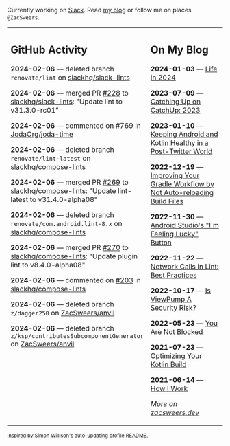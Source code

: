 Currently working on [Slack](https://slack.com/). Read [my blog](https://zacsweers.dev/) or follow me on places `@ZacSweers`.

<table><tr><td valign="top" width="60%">

## GitHub Activity
<!-- githubActivity starts -->
**2024-02-06** — deleted branch `renovate/lint` on [slackhq/slack-lints](https://github.com/slackhq/slack-lints)

**2024-02-06** — merged PR [#228](https://github.com/slackhq/slack-lints/pull/228) to [slackhq/slack-lints](https://github.com/slackhq/slack-lints): "Update lint to v31.3.0-rc01"

**2024-02-06** — commented on [#769](https://github.com/JodaOrg/joda-time/issues/769#issuecomment-1930731998) in [JodaOrg/joda-time](https://github.com/JodaOrg/joda-time)

**2024-02-06** — deleted branch `renovate/lint-latest` on [slackhq/compose-lints](https://github.com/slackhq/compose-lints)

**2024-02-06** — merged PR [#269](https://github.com/slackhq/compose-lints/pull/269) to [slackhq/compose-lints](https://github.com/slackhq/compose-lints): "Update lint-latest to v31.4.0-alpha08"

**2024-02-06** — deleted branch `renovate/com.android.lint-8.x` on [slackhq/compose-lints](https://github.com/slackhq/compose-lints)

**2024-02-06** — merged PR [#270](https://github.com/slackhq/compose-lints/pull/270) to [slackhq/compose-lints](https://github.com/slackhq/compose-lints): "Update plugin lint to v8.4.0-alpha08"

**2024-02-06** — commented on [#203](https://github.com/slackhq/compose-lints/issues/203#issuecomment-1930047321) in [slackhq/compose-lints](https://github.com/slackhq/compose-lints)

**2024-02-06** — deleted branch `z/dagger250` on [ZacSweers/anvil](https://github.com/ZacSweers/anvil)

**2024-02-06** — deleted branch `z/ksp/contributesSubcomponentGenerator` on [ZacSweers/anvil](https://github.com/ZacSweers/anvil)
<!-- githubActivity ends -->
</td><td valign="top" width="40%">

## On My Blog
<!-- blog starts -->
**2024-01-03** — [Life in 2024](https://www.zacsweers.dev/life-in-2024/)

**2023-07-09** — [Catching Up on CatchUp: 2023](https://www.zacsweers.dev/catching-up-on-catchup-2023/)

**2023-01-10** — [Keeping Android and Kotlin Healthy in a Post-Twitter World](https://www.zacsweers.dev/keeping-android-healthy/)

**2022-12-19** — [Improving Your Gradle Workflow by Not Auto-reloading Build Files](https://www.zacsweers.dev/improving-your-workflow-by-not-auto-reloading-build-files/)

**2022-11-30** — [Android Studio's "I'm Feeling Lucky" Button](https://www.zacsweers.dev/android-studios-im-feeling-lucky-button/)

**2022-11-22** — [Network Calls in Lint: Best Practices](https://www.zacsweers.dev/network-calls-in-lint-best-practices/)

**2022-10-17** — [Is ViewPump A Security Risk?](https://www.zacsweers.dev/is-viewpump-a-security-risk/)

**2022-05-23** — [You Are Not Blocked](https://www.zacsweers.dev/you-are-not-blocked/)

**2021-07-23** — [Optimizing Your Kotlin Build](https://www.zacsweers.dev/optimizing-your-kotlin-build/)

**2021-06-14** — [How I Work](https://www.zacsweers.dev/how-i-work/)
<!-- blog ends -->
_More on [zacsweers.dev](https://zacsweers.dev/)_
</td></tr></table>

<sub><a href="https://simonwillison.net/2020/Jul/10/self-updating-profile-readme/">Inspired by Simon Willison's auto-updating profile README.</a></sub>